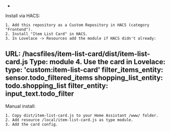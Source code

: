 - 

Install via HACS:


	1. Add this repository as a Custom Repository in HACS (category "Frontend").
	2. Install "Item List Card" in HACS.
	3. In Lovelace -> Resources add the module if HACS didn't already:
URL: /hacsfiles/item-list-card/dist/item-list-card.js
Type: module
	4. Use the card in Lovelace:
type: 'custom:item-list-card'
filter_items_entity: sensor.todo_filtered_items
shopping_list_entity: todo.shopping_list
filter_entity: input_text.todo_filter
- 
Manual install:


	1. Copy dist/item-list-card.js to your Home Assistant /www/ folder.
	2. Add resource /local/item-list-card.js as type module.
	3. Add the card config.

